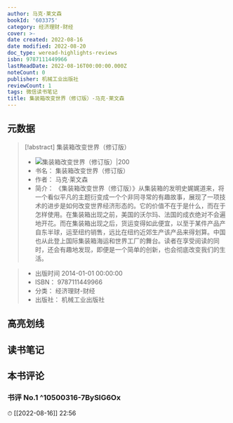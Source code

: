 ```yaml
---
author: 马克·莱文森
bookId: '603375'
category: 经济理财-财经
cover: >-
date created: 2022-08-16
date modified: 2022-08-20
doc_type: weread-highlights-reviews
isbn: 9787111449966
lastReadDate: 2022-08-16T00:00:00.000Z
noteCount: 0
publisher: 机械工业出版社
reviewCount: 1
tags: 微信读书笔记
title: 集装箱改变世界（修订版）-马克·莱文森
---
```


## 元数据

> [!abstract] 集装箱改变世界（修订版）
> - ![ 集装箱改变世界（修订版）|200](https://wfqqreader-1252317822.image.myqcloud.com/cover/375/603375/t7_603375.jpg)
> - 书名： 集装箱改变世界（修订版）
> - 作者： 马克·莱文森
> - 简介： 《集装箱改变世界（修订版）》从集装箱的发明史娓娓道来，将一个看似平凡的主题衍变成一个个非同寻常的有趣故事，展现了一项技术的进步是如何改变世界经济形态的。它的价值不在于是什么，而在于怎样使用。在集装箱出现之前，美国的沃尔玛、法国的成衣绝对不会遍地开花。而在集装箱出现之后，货运变得如此便宜，以至于某件产品产自东半球，运至纽约销售，远比在纽约近郊生产该产品来得划算。中国也从此登上国际集装箱海运和世界工厂的舞台。读者在享受阅读的同时，还会有趣地发现，即便是一个简单的创新，也会彻底改变我们的生活。

> - 出版时间 2014-01-01 00:00:00
> - ISBN： 9787111449966
> - 分类： 经济理财-财经
> - 出版社： 机械工业出版社

## 高亮划线

## 读书笔记

## 本书评论

### 书评 No.1 ^10500316-7BySIG6Ox

⏱ [[2022-08-16]] 22:56
